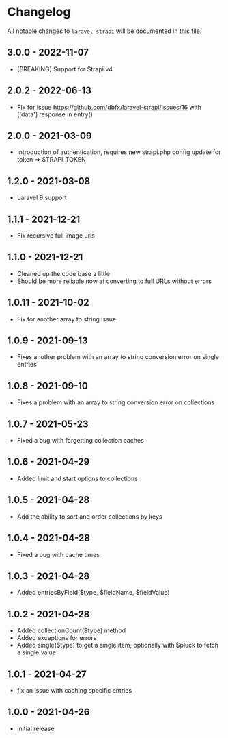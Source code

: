 # Changelog

All notable changes to `laravel-strapi` will be documented in this file.

## 3.0.0 - 2022-11-07

- [BREAKING] Support for Strapi v4

## 2.0.2 - 2022-06-13

- Fix for issue https://github.com/dbfx/laravel-strapi/issues/16 with ['data'] response in entry()

## 2.0.0 - 2021-03-09

- Introduction of authentication, requires new strapi.php config update for token => STRAPI_TOKEN

## 1.2.0 - 2021-03-08

- Laravel 9 support

## 1.1.1 - 2021-12-21

- Fix recursive full image urls

## 1.1.0 - 2021-12-21

- Cleaned up the code base a little
- Should be more reliable now at converting to full URLs without errors

## 1.0.11 - 2021-10-02 

- Fix for another array to string issue

## 1.0.9 - 2021-09-13

- Fixes another problem with an array to string conversion error on single entries

## 1.0.8 - 2021-09-10

- Fixes a problem with an array to string conversion error on collections

## 1.0.7 - 2021-05-23

- Fixed a bug with forgetting collection caches

## 1.0.6 - 2021-04-29

- Added limit and start options to collections

## 1.0.5 - 2021-04-28

- Add the ability to sort and order collections by keys

## 1.0.4 - 2021-04-28

- Fixed a bug with cache times

## 1.0.3 - 2021-04-28

- Added entriesByField($type, $fieldName, $fieldValue)

## 1.0.2 - 2021-04-28

- Added collectionCount($type) method
- Added exceptions for errors
- Added single($type) to get a single item, optionally with $pluck to fetch a single value

## 1.0.1 - 2021-04-27

- fix an issue with caching specific entries

## 1.0.0 - 2021-04-26

- initial release
